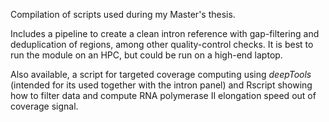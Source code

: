 Compilation of scripts used during my Master's thesis.

Includes a pipeline to create a clean intron reference with gap-filtering and deduplication of regions, among other quality-control checks. It is best to run the module on an HPC, but could be run on a high-end laptop.

Also available, a script for targeted coverage computing using *deepTools* (intended for its used together with the intron panel) and Rscript showing how to filter data and compute RNA polymerase II elongation speed out of coverage signal.
